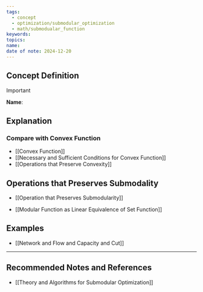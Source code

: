 ```yaml
---
tags:
  - concept
  - optimization/submodular_optimization
  - math/submodualar_function
keywords: 
topics: 
name: 
date of note: 2024-12-20
---
```


## Concept Definition

>[!important]
>**Name**: 






## Explanation

### Compare with Convex Function

- [[Convex Function]]
- [[Necessary and Sufficient Conditions for Convex Function]]
- [[Operations that Preserve Convexity]]


## Operations that Preserves Submodality

- [[Operation that Preserves Submodularity]]


- [[Modular Function as Linear Equivalence of Set Function]]


## Examples

- [[Network and Flow and Capacity and Cut]]




-----------
##  Recommended Notes and References



- [[Theory and Algorithms for Submodular Optimization]]
